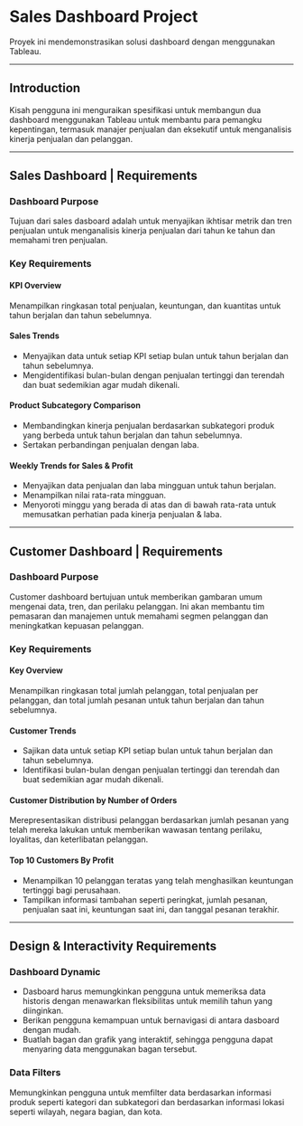 # Sales Dashboard Project

Proyek ini mendemonstrasikan solusi dashboard dengan menggunakan Tableau.

---
## Introduction
Kisah pengguna ini menguraikan spesifikasi untuk membangun dua dashboard menggunakan Tableau untuk membantu para pemangku kepentingan, termasuk manajer penjualan dan eksekutif untuk menganalisis kinerja penjualan dan pelanggan. 

---
## Sales Dashboard | Requirements
### Dashboard Purpose
Tujuan dari sales dasboard adalah untuk menyajikan ikhtisar metrik dan tren penjualan untuk menganalisis kinerja penjualan dari tahun ke tahun dan memahami tren penjualan.

### Key Requirements
#### KPI Overview
Menampilkan ringkasan total penjualan, keuntungan, dan kuantitas untuk tahun berjalan dan tahun sebelumnya.

#### Sales Trends
- Menyajikan data untuk setiap KPI setiap bulan untuk tahun berjalan dan tahun sebelumnya.
- Mengidentifikasi bulan-bulan dengan penjualan tertinggi dan terendah dan buat sedemikian agar mudah dikenali.

#### Product Subcategory Comparison
- Membandingkan kinerja penjualan berdasarkan subkategori produk yang berbeda untuk tahun berjalan dan tahun sebelumnya.
- Sertakan perbandingan penjualan dengan laba.

#### Weekly Trends for Sales & Profit
- Menyajikan data penjualan dan laba mingguan untuk tahun berjalan.
- Menampilkan nilai rata-rata mingguan.
- Menyoroti minggu yang berada di atas dan di bawah rata-rata untuk memusatkan perhatian pada kinerja penjualan & laba.

---
## Customer Dashboard | Requirements
### Dashboard Purpose
Customer dashboard bertujuan untuk memberikan gambaran umum mengenai data, tren, dan perilaku pelanggan. Ini akan membantu tim pemasaran dan manajemen untuk memahami segmen pelanggan dan meningkatkan kepuasan pelanggan.

### Key Requirements
#### Key Overview
Menampilkan ringkasan total jumlah pelanggan, total penjualan per pelanggan, dan total jumlah pesanan untuk tahun berjalan dan tahun sebelumnya.

#### Customer Trends
- Sajikan data untuk setiap KPI setiap bulan untuk tahun berjalan dan tahun sebelumnya.
- Identifikasi bulan-bulan dengan penjualan tertinggi dan terendah dan buat sedemikian agar mudah dikenali.

#### Customer Distribution by Number of Orders
Merepresentasikan distribusi pelanggan berdasarkan jumlah pesanan yang telah mereka lakukan untuk memberikan wawasan tentang perilaku, loyalitas, dan keterlibatan pelanggan.

#### Top 10 Customers By Profit
- Menampilkan 10 pelanggan teratas yang telah menghasilkan keuntungan tertinggi bagi perusahaan.
- Tampilkan informasi tambahan seperti peringkat, jumlah pesanan, penjualan saat ini, keuntungan saat ini, dan tanggal pesanan terakhir.

---
## Design & Interactivity Requirements
### Dashboard Dynamic
- Dasboard harus memungkinkan pengguna untuk memeriksa data historis dengan menawarkan fleksibilitas untuk memilih tahun yang diinginkan.
- Berikan pengguna kemampuan untuk bernavigasi di antara dasboard dengan mudah.
- Buatlah bagan dan grafik yang interaktif, sehingga pengguna dapat menyaring data menggunakan bagan tersebut.

### Data Filters
Memungkinkan pengguna untuk memfilter data berdasarkan informasi produk seperti kategori dan subkategori dan berdasarkan informasi lokasi seperti wilayah, negara bagian, dan kota.